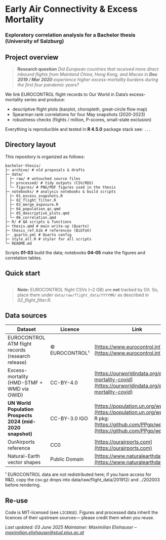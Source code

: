 # Early Air Connectivity & Excess Mortality

### Exploratory correlation analysis for a Bachelor thesis (University of Salzburg)

## Project overview

> **Research question**
> *Did European countries that received more direct inbound flights from Mainland China, Hong Kong, and Macao in **Dec 2019 / Mar 2020** experience higher excess-mortality burdens during the first four pandemic years?*

We link EUROCONTROL flight records to Our World in Data’s excess-mortality series and produce:

- descriptive flight plots (barplot, choropleth, great-circle flow map)
- Spearman rank correlations for four May snapshots (2020-2023)
- robustness checks (flights / million, P-scores, small-state exclusion)

Everything is reproducible and tested in **R 4.5.0** package stack see: `...`

## Directory layout

This repository is organized as follows:

```         
bachelor-thesis/
├─ archive/ # old proposals & drafts
├─ data/ 
│ ├─ raw/ # untouched source files 
│ ├─ processed/ # tidy outputs (CSV/RDS) 
│ └─ figures/ # PNG/PDF figures used in the thesis 
├─ notebooks/ # analysis notebooks & build scripts 
│ ├─ 01_excess_snapshots.R 
│ ├─ 02_flight_filter.R 
│ ├─ 03_merge_exposure.R
│ ├─ 04_population_qc.qmd
│ ├─ 05_descriptive_plots.qmd 
│ └─ 06_correlation.qmd 
├─ R/ # QA scripts & functions
├─ thesis.qmd # main write-up (Quarto)
├─ thesis_ref.bib # references (BibTeX)
├─ _quarto.yml # Quarto config
├─ style_all.R # styler for all scripts
└─ README.md
```

Scripts **01-03** build the data; notebooks **04-05** make the figures and correlation tables.

## Quick start

```

```

> **Note:** EUROCONTROL flight CSVs (\~2 GB) are **not** tracked by Git.
> So, place them under `data/raw/flight_data/YYYYMM/` as described in *02_flight_filter.R*.

## Data sources

| Dataset                                                    | Licence        | Link                                                                                                                                         |
| ---------------------------------------------------------- | -------------- | -------------------------------------------------------------------------------------------------------------------------------------------- |
| EUROCONTROL ATM flight records (research release)          | © EUROCONTROL¹ | [https://www.eurocontrol.int](https://www.eurocontrol.int)                                                                                   |
| Excess-mortality (HMD-STMF + WMD via OWID)                 | CC-BY-4.0      | [https://ourworldindata.org/excess-mortality-covid](https://ourworldindata.org/excess-mortality-covid)                                       |
| **UN World Population Prospects 2024 (mid-2020 snapshot)** | CC-BY-3.0 IGO  | [https://population.un.org/wpp/](https://population.un.org/wpp/) — R pkg: [https://github.com/PPgp/wpp2024](https://github.com/PPgp/wpp2024) |
| OurAirports reference                                      | CC0            | [https://ourairports.com](https://ourairports.com)                                                                                           |
| Natural-Earth vector shapes                                | Public Domain  | [https://www.naturalearthdata.com](https://www.naturalearthdata.com)                                                                         |

¹ EUROCONTROL data are not redistributed here; if you have access for R&D, copy the csv.gz drops into data/raw/flight_data/201912/ and ../202003 before rendering.

## Re-use

Code is MIT-licensed (see `LICENSE`).
Figures and processed data inherit the licences of their upstream sources—
please credit them when you reuse.

*Last updated: 03 June 2025*
*Maintainer: Maximilian Elixhauser – maximilian.elixhauser@stud.plus.ac.at*
